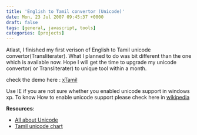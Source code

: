 ```yaml
---
title: 'English to Tamil convertor (Unicode)'
date: Mon, 23 Jul 2007 09:45:37 +0000
draft: false
tags: [general, javascript, tools]
categories: [projects]
---
```

Atlast, I finished my first verison of English to Tamil unicode convertor(Transliterater). What I planned to do was bit different than the one which is available now. Hope I will get the time to upgrade my unicode convertor( or Transliterater) to unique tool within a month. 

check the demo here : [xTamil](http://palani.bitsymphony.com/lab/xTamil/ "xTamil") 

Use IE if you are not sure whether you enabled unicode support in windows xp. To know How to enable unicode support please check here in [wikipedia](http://ta.wikipedia.org/wiki/Wikipedia:Font_help#Windows_2000.2F_XP.2F_2003_Family "Enable unicode support") 

**Resources**: 

 * [All about Unicode](http://www.unicode.org/ "Official unicode site") 
 * [Tamil unicode chart](http://www.unicode.org/charts/PDF/U0B80.pdf "Tamil charmap chart")
